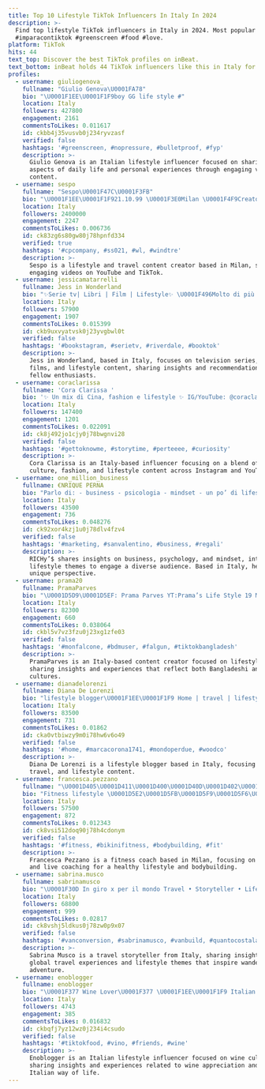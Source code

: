 ```yaml
---
title: Top 10 Lifestyle TikTok Influencers In Italy In 2024
description: >-
  Find top lifestyle TikTok influencers in Italy in 2024. Most popular hashtags:
  #imparacontiktok #greenscreen #food #love.
platform: TikTok
hits: 44
text_top: Discover the best TikTok profiles on inBeat.
text_bottom: inBeat holds 44 TikTok influencers like this in Italy for you to work with.
profiles:
  - username: giuliogenova_
    fullname: "Giulio Genova\U0001FA78"
    bio: "\U0001F1EE\U0001F1F9boy GG life style #"
    location: Italy
    followers: 427800
    engagement: 2161
    commentsToLikes: 0.011617
    id: ckbb4j35vusvb0j234ryvzasf
    verified: false
    hashtags: '#greenscreen, #nopressure, #bulletproof, #fyp'
    description: >-
      Giulio Genova is an Italian lifestyle influencer focused on sharing
      aspects of daily life and personal experiences through engaging visual
      content.
  - username: sespo
    fullname: "Sespo\U0001F47C\U0001F3FB"
    bio: "\U0001F1EE\U0001F1F921.10.99 \U0001F3E0Milan \U0001F4F9Creator on YouTube & TikTok \U0001F9ECLifestyle & Travel"
    location: Italy
    followers: 2400000
    engagement: 2247
    commentsToLikes: 0.006736
    id: ck83zg6s80gw80j78hpnfd334
    verified: true
    hashtags: '#cpcompany, #ss021, #wl, #windtre'
    description: >-
      Sespo is a lifestyle and travel content creator based in Milan, sharing
      engaging videos on YouTube and TikTok.
  - username: jessicamatarrelli
    fullname: Jess in Wonderland
    bio: "✨Serie tv| Libri | Film | Lifestyle✨ \U0001F496Molto di più su instagram \U0001F4ABFangirl"
    location: Italy
    followers: 57900
    engagement: 1907
    commentsToLikes: 0.015399
    id: ckb9uxvyatvsk0j23yvgbwl0t
    verified: false
    hashtags: '#bookstagram, #serietv, #riverdale, #booktok'
    description: >-
      Jess in Wonderland, based in Italy, focuses on television series, books,
      films, and lifestyle content, sharing insights and recommendations for
      fellow enthusiasts.
  - username: coraclarissa
    fullname: 'Cora Clarissa '
    bio: '✨ Un mix di Cina, fashion e lifestyle ✨ IG/YouTube: @coraclarissa'
    location: Italy
    followers: 147400
    engagement: 1201
    commentsToLikes: 0.022091
    id: ck8j492jo1cjy0j78bwgnvi28
    verified: false
    hashtags: '#gettoknowme, #storytime, #perteeee, #curiosity'
    description: >-
      Cora Clarissa is an Italy-based influencer focusing on a blend of Chinese
      culture, fashion, and lifestyle content across Instagram and YouTube.
  - username: one_million_business
    fullname: €NRIQUE PERNA
    bio: "Parlo di: - business - psicologia - mindset - un po’ di lifestyle \U0001F911⤵️"
    location: Italy
    followers: 43500
    engagement: 736
    commentsToLikes: 0.048276
    id: ck92xor4kzj1u0j78dlv4fzv4
    verified: false
    hashtags: '#marketing, #sanvalentino, #business, #regali'
    description: >-
      RICHy’$ shares insights on business, psychology, and mindset, integrating
      lifestyle themes to engage a diverse audience. Based in Italy, he offers a
      unique perspective.
  - username: prama20
    fullname: PramaParves
    bio: "\U0001D5D9\U0001D5EF: Prama Parves YT:Prama’s Life Style 19 May \U0001F382 \U0001F1E7\U0001F1E9\U0001F1EE\U0001F1F9\U0001F448\U0001F3FB❤️"
    location: Italy
    followers: 82300
    engagement: 660
    commentsToLikes: 0.038064
    id: ckbl5v7vz3fzu0j23xg1zfe03
    verified: false
    hashtags: '#monfalcone, #bdmuser, #falgun, #tiktokbangladesh'
    description: >-
      PramaParves is an Italy-based content creator focused on lifestyle themes,
      sharing insights and experiences that reflect both Bangladeshi and Italian
      cultures.
  - username: dianadelorenzi
    fullname: Diana De Lorenzi
    bio: "lifestyle blogger\U0001F1EE\U0001F1F9 Home | travel | lifestyle Instagram: @dianadelorenzi"
    location: Italy
    followers: 83500
    engagement: 731
    commentsToLikes: 0.01862
    id: cka0vtbiwzy9m0i78hw6v6o49
    verified: false
    hashtags: '#home, #marcacorona1741, #mondoperdue, #woodco'
    description: >-
      Diana De Lorenzi is a lifestyle blogger based in Italy, focusing on home,
      travel, and lifestyle content.
  - username: francesca.pezzano
    fullname: "\U0001D405\U0001D411\U0001D400\U0001D40D\U0001D402\U0001D404\U0001D412\U0001D402\U0001D400"
    bio: "Fitness lifestyle \U0001D5E2\U0001D5FB\U0001D5F9\U0001D5F6\U0001D5FB\U0001D5F2 & \U0001D5DF\U0001D5F6\U0001D603\U0001D5F2 \U0001D5D6\U0001D5FC\U0001D5EE\U0001D5F0\U0001D5F5\U0001D5F6\U0001D5FB\U0001D5F4 \U0001F4CDMilano"
    location: Italy
    followers: 57500
    engagement: 872
    commentsToLikes: 0.012343
    id: ck8vsi512doq90j78h4cdonym
    verified: false
    hashtags: '#fitness, #bikinifitness, #bodybuilding, #fit'
    description: >-
      Francesca Pezzano is a fitness coach based in Milan, focusing on online
      and live coaching for a healthy lifestyle and bodybuilding.
  - username: sabrina.musco
    fullname: sabrinamusco
    bio: "\U0001F30D In giro x per il mondo Travel • Storyteller • Lifestyle"
    location: Italy
    followers: 68800
    engagement: 999
    commentsToLikes: 0.02817
    id: ck8vshj5ldkus0j78zw0p9x07
    verified: false
    hashtags: '#vanconversion, #sabrinamusco, #vanbuild, #quantocostalamiavacanza'
    description: >-
      Sabrina Musco is a travel storyteller from Italy, sharing insights on
      global travel experiences and lifestyle themes that inspire wanderlust and
      adventure.
  - username: enoblogger
    fullname: enoblogger
    bio: "\U0001F377 Wine Lover\U0001F377 \U0001F1EE\U0001F1F9 Italian Lifestyle \U0001F1EE\U0001F1F9 Follow my Insta @enoblogger ✨"
    location: Italy
    followers: 4743
    engagement: 385
    commentsToLikes: 0.016832
    id: ckbqfj7yz12wz0j234i4csudo
    verified: false
    hashtags: '#tiktokfood, #vino, #friends, #wine'
    description: >-
      Enoblogger is an Italian lifestyle influencer focused on wine culture,
      sharing insights and experiences related to wine appreciation and the
      Italian way of life.
---
```



